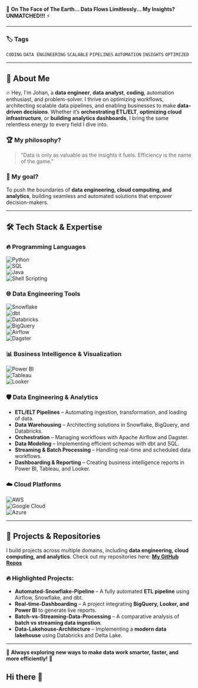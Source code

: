 🚀 **On The Face of The Earth... Data Flows Limitlessly... My Insights? UNMATCHED!!!** ⚡

---

### 🏷️ Tags

`CODING` `DATA ENGINEERING` `SCALABLE` `PIPELINES` `AUTOMATION` `INSIGHTS` `OPTIMIZED`

---

## 🧠 About Me

🔥 Hey, I'm Johan, a **data engineer**, **data analyst**, **coding**, automation enthusiast, and problem-solver. I thrive on optimizing workflows, architecting scalable data pipelines, and enabling businesses to make **data-driven decisions**. Whether it’s **orchestrating ETL/ELT**, **optimizing cloud infrastructure**, or **building analytics dashboards**, I bring the same relentless energy to every field I dive into.

### 🏆 My philosophy?
> "Data is only as valuable as the insights it fuels. Efficiency is the name of the game."

### 🎯 My goal?
To push the boundaries of **data engineering, cloud computing, and analytics**, building seamless and automated solutions that empower decision-makers.

---

## 🛠️ Tech Stack & Expertise

### 🔥 Programming Languages

![Python](https://img.shields.io/badge/Python-blue?style=for-the-badge&logo=python)  
![SQL](https://img.shields.io/badge/SQL-orange?style=for-the-badge&logo=postgresql)  
![Java](https://img.shields.io/badge/Java-red?style=for-the-badge&logo=java)  
![Shell Scripting](https://img.shields.io/badge/Shell_Scripting-black?style=for-the-badge&logo=gnu-bash)

### 🌐 Data Engineering Tools

![Snowflake](https://img.shields.io/badge/Snowflake-blue?style=for-the-badge&logo=snowflake)  
![dbt](https://img.shields.io/badge/dbt-orange?style=for-the-badge&logo=dbt)  
![Databricks](https://img.shields.io/badge/Databricks-red?style=for-the-badge&logo=databricks)  
![BigQuery](https://img.shields.io/badge/BigQuery-blue?style=for-the-badge&logo=google-cloud)  
![Airflow](https://img.shields.io/badge/Airflow-blue?style=for-the-badge&logo=apache-airflow)  
![Dagster](https://img.shields.io/badge/Dagster-purple?style=for-the-badge&logo=dagster)

### 📊 Business Intelligence & Visualization

![Power BI](https://img.shields.io/badge/Power_BI-yellow?style=for-the-badge&logo=powerbi)  
![Tableau](https://img.shields.io/badge/Tableau-blue?style=for-the-badge&logo=tableau)  
![Looker](https://img.shields.io/badge/Looker-blue?style=for-the-badge&logo=looker)

### 🛡️ Data Engineering & Analytics

- **ETL/ELT Pipelines** – Automating ingestion, transformation, and loading of data.
- **Data Warehousing** – Architecting solutions in Snowflake, BigQuery, and Databricks.
- **Orchestration** – Managing workflows with Apache Airflow and Dagster.
- **Data Modeling** – Implementing efficient schemas with dbt and SQL.
- **Streaming & Batch Processing** – Handling real-time and scheduled data workflows.
- **Dashboarding & Reporting** – Creating business intelligence reports in Power BI, Tableau, and Looker.

### ☁️ Cloud Platforms

![AWS](https://img.shields.io/badge/AWS-orange?style=for-the-badge&logo=amazon-aws)  
![Google Cloud](https://img.shields.io/badge/Google_Cloud-blue?style=for-the-badge&logo=google-cloud)  
![Azure](https://img.shields.io/badge/Azure-blue?style=for-the-badge&logo=microsoft-azure)

---

## 📂 Projects & Repositories

I build projects across multiple domains, including **data engineering, cloud computing, and analytics**.
Check out my repositories here: **[My GitHub Repos](https://github.com/yourgithub)**

### 🔥 Highlighted Projects:

- **Automated-Snowflake-Pipeline** – A fully automated **ETL pipeline** using Airflow, Snowflake, and dbt.
- **Real-time-Dashboarding** – A project integrating **BigQuery, Looker, and Power BI** to generate live reports.
- **Batch-vs-Streaming-Data-Processing** – A comparative analysis of **batch vs streaming data ingestion**.
- **Data-Lakehouse-Architecture** – Implementing a **modern data lakehouse** using Databricks and Delta Lake.

---

🎯 **Always exploring new ways to make data work smarter, faster, and more efficiently!** 🚀
## Hi there 👋

<!--
**rimkahan888/rimkahan888** is a ✨ _special_ ✨ repository because its `README.md` (this file) appears on your GitHub profile.

Here are some ideas to get you started:

- 🔭 I’m currently working on ...
- 🌱 I’m currently learning ...
- 👯 I’m looking to collaborate on ...
- 🤔 I’m looking for help with ...
- 💬 Ask me about ...
- 📫 How to reach me: ...
- 😄 Pronouns: ...
- ⚡ Fun fact: ...
-->
